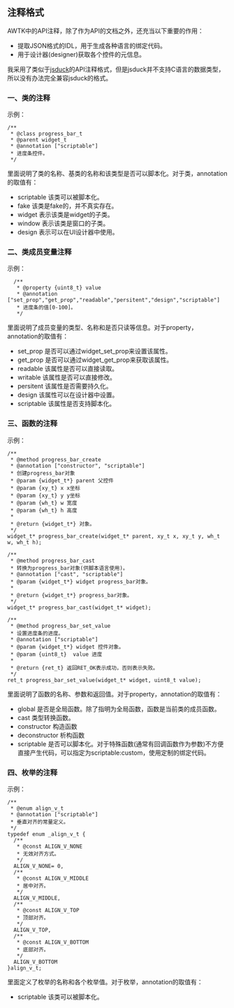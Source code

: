 ## 注释格式

AWTK中的API注释，除了作为API的文档之外，还充当以下重要的作用：

* 提取JSON格式的IDL，用于生成各种语言的绑定代码。
* 用于设计器(designer)获取各个控件的元信息。

我采用了类似于[jsduck](https://github.com/senchalabs/jsduck)的API注释格式，但是jsduck并不支持C语言的数据类型，所以没有办法完全兼容jsduck的格式。

### 一、类的注释

示例：

```
/**
 * @class progress_bar_t
 * @parent widget_t
 * @annotation ["scriptable"]
 * 进度条控件。
 */
```

里面说明了类的名称、基类的名称和该类型是否可以脚本化。对于类，annotation的取值有：

* scriptable 该类可以被脚本化。
* fake 该类是fake的，并不真实存在。
* widget 表示该类是widget的子类。
* window 表示该类是窗口的子类。
* design 表示可以在UI设计器中使用。

### 二、类成员变量注释

示例：

```
  /** 
   * @property {uint8_t} value
   * @annotation ["set_prop","get_prop","readable","persitent","design","scriptable"]
   * 进度条的值[0-100]。
   */
```

里面说明了成员变量的类型、名称和是否只读等信息。对于property，annotation的取值有：

* set\_prop 是否可以通过widget\_set\_prop来设置该属性。
* get\_prop 是否可以通过widget\_get\_prop来获取该属性。
* readable 该属性是否可以直接读取。
* writable 该属性是否可以直接修改。
* persitent 该属性是否需要持久化。
* design   该属性可以在设计器中设置。
* scriptable 该属性是否支持脚本化。

### 三、函数的注释

示例：

```
/**
 * @method progress_bar_create
 * @annotation ["constructor", "scriptable"]
 * 创建progress_bar对象
 * @param {widget_t*} parent 父控件
 * @param {xy_t} x x坐标
 * @param {xy_t} y y坐标
 * @param {wh_t} w 宽度
 * @param {wh_t} h 高度
 *
 * @return {widget_t*} 对象。
 */
widget_t* progress_bar_create(widget_t* parent, xy_t x, xy_t y, wh_t w, wh_t h); 

/**
 * @method progress_bar_cast
 * 转换为progress_bar对象(供脚本语言使用)。
 * @annotation ["cast", "scriptable"]
 * @param {widget_t*} widget progress_bar对象。
 *
 * @return {widget_t*} progress_bar对象。
 */
widget_t* progress_bar_cast(widget_t* widget);

/**
 * @method progress_bar_set_value
 * 设置进度条的进度。
 * @annotation ["scriptable"]
 * @param {widget_t*} widget 控件对象。
 * @param {uint8_t}  value 进度
 *
 * @return {ret_t} 返回RET_OK表示成功，否则表示失败。
 */
ret_t progress_bar_set_value(widget_t* widget, uint8_t value);
```

里面说明了函数的名称、参数和返回值。对于property，annotation的取值有：

* global 是否是全局函数。除了指明为全局函数，函数是当前类的成员函数。
* cast 类型转换函数。
* constructor 构造函数
* deconstructor 析构函数
* scriptable 是否可以脚本化。对于特殊函数(通常有回调函数作为参数)不方便直接产生代码，可以指定为scriptable:custom，使用定制的绑定代码。


### 四、枚举的注释

示例：

```
/**
 * @enum align_v_t
 * @annotation ["scriptable"]
 * 垂直对齐的常量定义。
 */
typedef enum _align_v_t {
  /**
   * @const ALIGN_V_NONE
   * 无效对齐方式。
   */
  ALIGN_V_NONE= 0,
  /**
   * @const ALIGN_V_MIDDLE
   * 居中对齐。
   */
  ALIGN_V_MIDDLE,
  /**
   * @const ALIGN_V_TOP
   * 顶部对齐。
   */
  ALIGN_V_TOP,
  /** 
   * @const ALIGN_V_BOTTOM
   * 底部对齐。
   */
  ALIGN_V_BOTTOM
}align_v_t;
```

里面定义了枚举的名称和各个枚举值。对于枚举，annotation的取值有：

* scriptable 该类可以被脚本化。


